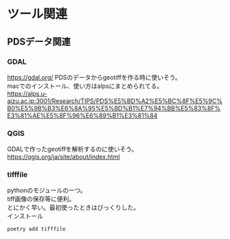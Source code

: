 # ツール関連

## PDSデータ関連

### GDAL
<https://gdal.org/>
PDSのデータからgeotiffを作る時に使いそう。  
macでのインストール、使い方はalpsにまとめられてる。  
<https://alps.u-aizu.ac.jp:3001/Research/TIPS/PDS%E5%BD%A2%E5%BC%8F%E5%9C%B0%E5%9B%B3%E6%8A%95%E5%BD%B1%E7%94%BB%E5%83%8F%E3%81%AE%E5%8F%96%E6%89%B1%E3%81%84>  

### QGIS
GDALで作ったgeotiffを解析するのに使いそう。  
<https://qgis.org/ja/site/about/index.html>  

### tifffile
pythonのモジュールの一つ。  
tiff画像の保存等に便利。  
とにかく早い。最初使ったときはびっくりした。  
インストール
```sh
poetry add tifffile
```